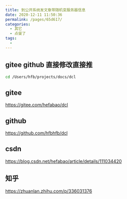 ```yaml
---
title: 到公开系统发文章带随机变服务器信息
date: 2020-12-11 11:50:36
permalink: /pages/65d617/
categories:
  - 其它
  - 点餐了
tags:
  - 
---
```


## gitee github 直接修改直接推
``` bash
cd /Users/hfb/projects/docs/dcl
```

## gitee
https://gitee.com/hefabao/dcl


## github
https://github.com/hfbhfb/dcl



## csdn
https://blog.csdn.net/hefabao/article/details/111034420

## 知乎
https://zhuanlan.zhihu.com/p/336031376

